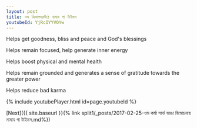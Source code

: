 ```yaml
---
layout: post
title: ওম ত্রিকালদরউঠে নামায গা টাইমস
youtubeId: YjRcIYYVOYw
---
```

 
 
Helps get goodness, bliss and peace and God's blessings
 
Helps remain focused, help generate inner energy 
 
Helps boost physical and mental health 
 
Helps remain grounded and generates a sense of gratitude towards the greater power 
 
Helps reduce bad karma
 
 
 
 


{% include youtubePlayer.html id=page.youtubeId %}
 
[Next]({{ site.baseurl }}{% link  split1/_posts/2017-02-25-ওম কর্মা সার্ভ ভাঙা বিমোচনায় নামায গা টাইমস.md%})
 
